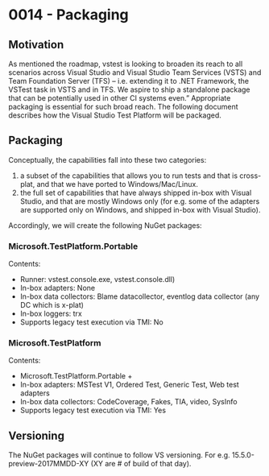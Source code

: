 # 0014 - Packaging
## Motivation
As mentioned the roadmap, vstest is looking to broaden its reach to all scenarios across Visual Studio and Visual Studio Team Services (VSTS) and Team Foundation Server (TFS) – i.e. extending it to .NET Framework, the VSTest task in VSTS and in TFS. We aspire to ship a standalone package that can be potentially used in other CI systems even.”
Appropriate packaging is essential for such broad reach.
The following document describes how the Visual Studio Test Platform will be packaged.

## Packaging
Conceptually, the capabilities fall into these two categories:
1. a subset of the capabilities that allows you to run tests and that is cross-plat, and that we have ported to Windows/Mac/Linux.
2. the full set of capabilities that have always shipped in-box with Visual Studio, and that are mostly Windows only (for e.g. some of the adapters  are supported only on Windows, and shipped in-box with Visual Studio).

Accordingly, we will create the following NuGet packages:
### Microsoft.TestPlatform.Portable
Contents:
- Runner: vstest.console.exe, vstest.console.dll)
- In-box adapters: None
- In-box data collectors: Blame datacollector, eventlog data collector (any DC which is x-plat)
- In-box loggers: trx
- Supports legacy test execution via TMI: No

### Microsoft.TestPlatform
Contents:
 - Microsoft.TestPlatform.Portable +
 - In-box adapters: MSTest V1, Ordered Test, Generic Test, Web test adapters
 - In-box data collectors: CodeCoverage, Fakes, TIA, video, SysInfo
 - Supports legacy test execution via TMI: Yes
 
## Versioning
The NuGet packages will continue to follow VS versioning. For e.g. 15.5.0-preview-2017MMDD-XY (XY are # of build of that day). 
